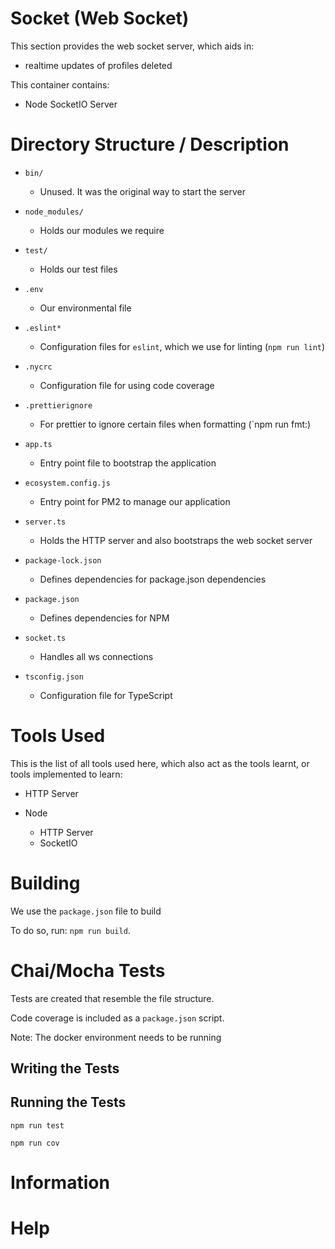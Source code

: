 # Socket (Web Socket)

This section provides the web socket server, which aids in:

- realtime updates of profiles deleted

This container contains:

- Node SocketIO Server

# Directory Structure / Description

- `bin/`

  - Unused. It was the original way to start the server

- `node_modules/`

  - Holds our modules we require

- `test/`

  - Holds our test files

- `.env`

  - Our environmental file
  
- `.eslint*`

  - Configuration files for `eslint`, which we use for linting (`npm run lint`)

- `.nycrc`

  - Configuration file for using code coverage
  
- `.prettierignore`

  - For prettier to ignore certain files when formatting (`npm run fmt:)

- `app.ts`

  - Entry point file to bootstrap the application

- `ecosystem.config.js`

  - Entry point for PM2 to manage our application

- `server.ts`

  - Holds the HTTP server and also bootstraps the web socket server

- `package-lock.json`

  - Defines dependencies for package.json dependencies

- `package.json`

  - Defines dependencies for NPM

- `socket.ts`

  - Handles all ws connections

- `tsconfig.json`

  - Configuration file for TypeScript

# Tools Used

This is the list of all tools used here, which also act as the tools learnt, or tools implemented to learn:

- HTTP Server

- Node

  - HTTP Server
  - SocketIO

# Building

We use the `package.json` file to build

To do so, run: `npm run build`.

# Chai/Mocha Tests

Tests are created that resemble the file structure.

Code coverage is included as a `package.json` script.

Note: The docker environment needs to be running

## Writing the Tests

## Running the Tests

`npm run test`

`npm run cov`

# Information

# Help
